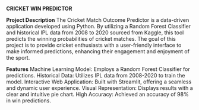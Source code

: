 **CRICKET WIN PREDICTOR**

**Project Description**
The Cricket Match Outcome Predictor is a data-driven application developed using Python. By utilizing a Random Forest Classifier and historical IPL data from 2008 to 2020 sourced from Kaggle, this tool predicts the winning probabilities of cricket matches.
The goal of this project is to provide cricket enthusiasts with a user-friendly interface to make informed predictions, enhancing their engagement and enjoyment of the sport.

**Features**
Machine Learning Model: Employs a Random Forest Classifier for predictions.
Historical Data: Utilizes IPL data from 2008-2020 to train the model.
Interactive Web Application: Built with Streamlit, offering a seamless and dynamic user experience.
Visual Representation: Displays results with a clear and intuitive pie chart.
High Accuracy: Achieved an accuracy of 98% in win predictions.
